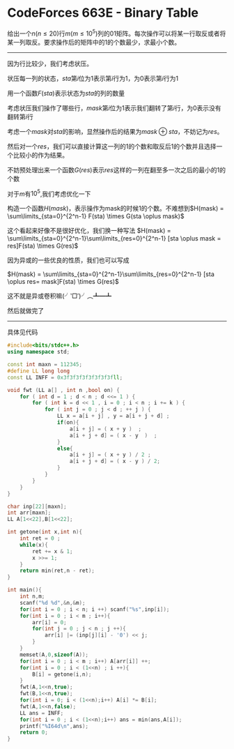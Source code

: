 # CodeForces 663E - Binary Table

给出一个$n(n \le 20)$行$m(m\le 10^5)$列的$01$矩阵。每次操作可以将某一行取反或者将某一列取反。要求操作后的矩阵中的$1$的个数最少，求最小个数。

---

因为行比较少，我们考虑状压。

状压每一列的状态，$sta$第$i$位为$1$表示第$i$行为$1$，为$0$表示第$i$行为$1$

用一个函数$F(sta)$表示状态为$sta$的列的数量

考虑状压我们操作了哪些行，$mask$第$i$位为$1$表示我们翻转了第$i$行，为$0$表示没有翻转第$i$行

考虑一个$mask$对$sta$的影响，显然操作后的结果为$mask \oplus  sta$，不妨记为$res$。

然后对一个$res$，我们可以直接计算这一列的$1$的个数和取反后$1$的个数并且选择一个比较小的作为结果。

不妨预处理出来一个函数$G(res)$表示$res$这样的一列在翻至多一次之后的最小的$1$的个数

对于$m$有$10^5$,我们考虑优化一下

构造一个函数$H(mask)$，表示操作为mask的时候$1$的个数。不难想到$H(mask) = \sum\limits_{sta=0}^{2^n-1} F(sta) \times G(sta \oplus mask)$

这个看起来好像不是很好优化，我们换一种写法
$H(mask) = \sum\limits_{sta=0}^{2^n-1}\sum\limits_{res=0}^{2^n-1} [sta \oplus mask = res]F(sta) \times G(res)$

因为异或的一些优良的性质，我们也可以写成

$H(mask) = \sum\limits_{sta=0}^{2^n-1}\sum\limits_{res=0}^{2^n-1} [sta \oplus res= mask]F(sta) \times G(res)$

这不就是异或卷积嘛(╯‵□′)╯︵┻━┻

然后就做完了

----

具体见代码

```cpp
#include<bits/stdc++.h>
using namespace std;

const int maxn = 112345;
#define LL long long 
const LL INFF = 0x3f3f3f3f3f3f3f3fll;

void fwt (LL a[] , int n ,bool on) {
    for ( int d = 1 ; d < n ; d <<= 1 ) {
        for ( int k = d << 1 , i = 0 ; i < n ; i += k ) {
            for ( int j = 0 ; j < d ; ++ j ) {
                LL x = a[i + j] , y = a[i + j + d] ;
                if(on){
                    a[i + j] = ( x + y )  ;
                    a[i + j + d] = ( x - y  )  ;
                }
                else{
                    a[i + j] = ( x + y ) / 2 ;
                    a[i + j + d] = ( x - y ) / 2;
                }
            }
        }
    }
}

char inp[22][maxn];
int arr[maxn];
LL A[1<<22],B[1<<22];

int getone(int x,int n){
    int ret = 0 ;
    while(x){
        ret += x & 1;
        x >>= 1;
    }
    return min(ret,n - ret);
}

int main(){
    int n,m;
    scanf("%d %d",&n,&m);
    for(int i = 0 ; i < n; i ++) scanf("%s",inp[i]);
    for(int i = 0 ; i < m ; i++){
        arr[i] = 0;
        for(int j = 0 ; j < n ; j ++){
            arr[i] |= (inp[j][i] - '0') << j;
        }
    }
    memset(A,0,sizeof(A));
    for(int i = 0 ; i < m ; i++) A[arr[i]] ++;
    for(int i = 0 ; i < (1<<n) ; i ++){
        B[i] = getone(i,n);
    }
    fwt(A,1<<n,true);
    fwt(B,1<<n,true);
    for(int i = 0; i < (1<<n);i++) A[i] *= B[i];
    fwt(A,1<<n,false);
    LL ans = INFF;
    for(int i = 0 ; i < (1<<n);i++) ans = min(ans,A[i]);
    printf("%I64d\n",ans);
    return 0;
}
```

